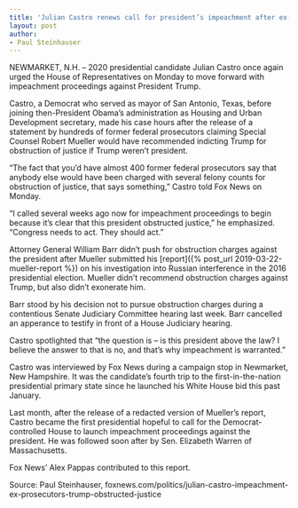 ```yaml
---
title: 'Julian Castro renews call for president’s impeachment after ex-prosecutors claim Trump obstructed justice'
layout: post
author:
- Paul Steinhauser
---
```


NEWMARKET, N.H. – 2020 presidential candidate Julian Castro once again urged the House of Representatives on Monday to move forward with impeachment proceedings against President Trump.

Castro, a Democrat who served as mayor of San Antonio, Texas, before joining then-President Obama’s administration as Housing and Urban Development secretary, made his case hours after the release of a statement by hundreds of former federal prosecutors claiming Special Counsel Robert Mueller would have recommended indicting Trump for obstruction of justice if Trump weren’t president.

“The fact that you’d have almost 400 former federal prosecutors say that anybody else would have been charged with several felony counts for obstruction of justice, that says something,” Castro told Fox News on Monday.

“I called several weeks ago now for impeachment proceedings to begin because it’s clear that this president obstructed justice,” he emphasized. “Congress needs to act. They should act.”

Attorney General William Barr didn’t push for obstruction charges against the president after Mueller submitted his [report]({% post_url 2019-03-22-mueller-report %}) on his investigation into Russian interference in the 2016 presidential election. Mueller didn’t recommend obstruction charges against Trump, but also didn’t exonerate him.

Barr stood by his decision not to pursue obstruction charges during a contentious Senate Judiciary Committee hearing last week. Barr cancelled an apperance to testify in front of a House Judiciary hearing.

Castro spotlighted that “the question is – is this president above the law? I believe the answer to that is no, and that’s why impeachment is warranted.”

Castro was interviewed by Fox News during a campaign stop in Newmarket, New Hampshire. It was the candidate’s fourth trip to the first-in-the-nation presidential primary state since he launched his White House bid this past January.

Last month, after the release of a redacted version of Mueller’s report, Castro became the first presidential hopeful to call for the Democrat-controlled House to launch impeachment proceedings against the president. He was followed soon after by Sen. Elizabeth Warren of Massachusetts.

Fox News’ Alex Pappas contributed to this report.

Source: Paul Steinhauser, foxnews.com/politics/julian-castro-impeachment-ex-prosecutors-trump-obstructed-justice

